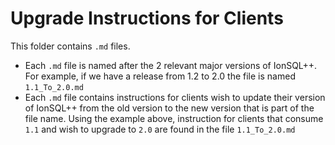 # Upgrade Instructions for Clients 

This folder contains `.md` files. 

* Each `.md` file is named after the 2 relevant major versions of
IonSQL++. For example, if we have a release from 1.2 to 2.0 the file
is named `1.1_To_2.0.md`
* Each `.md` file contains instructions for clients wish to update their
version of IonSQL++ from the old version to the new version that is
part of the file name. Using the example above, instruction for clients
that consume `1.1` and wish to upgrade to `2.0` are found in the file
`1.1_To_2.0.md`
